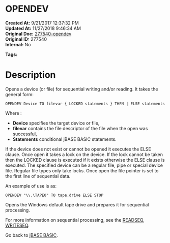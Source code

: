 # OPENDEV

**Created At:** 9/21/2017 12:37:32 PM  
**Updated At:** 11/27/2018 9:46:34 AM  
**Original Doc:** [277540-opendev](https://docs.jbase.com/36868-jbase-basic/277540-opendev)  
**Original ID:** 277540  
**Internal:** No  

**Tags:**
<badge text='record handling' vertical='middle' />
<badge text='file handling' vertical='middle' />

# Description

Opens a device (or file) for sequential writing and/or reading. It takes the general form:

```
OPENDEV Device TO filevar { LOCKED statements } THEN | ELSE statements
```

Where :

- **Device** specifies the target device or file,
- **filevar** contains the file descriptor of the file when the open was successful,
- **Statements** conditional jBASE BASIC statements.




If the device does not exist or cannot be opened it executes the ELSE clause. Once open it takes a lock on the device. If the lock cannot be taken then the LOCKED clause is executed if it exists otherwise the ELSE clause is executed. The specified device can be a regular file, pipe or special device file. Regular file types only take locks. Once open the file pointer is set to the first line of sequential data.

An example of use is as:

```
OPENDEV "\\.\TAPE0" TO tape.drive ELSE STOP
```

Opens the Windows default tape drive and prepares it for sequential processing.

For more information on sequential processing, see the [READSEQ](./../readseq), [WRITESEQ](./../writeseq).



Go back to [jBASE BASIC](./../jbase-basic-programmers-reference-guide).

